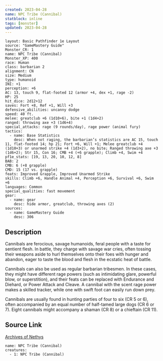 ```yaml
---
created: 2023-04-28
name: NPC Tribe (Cannibal)
statblock: inline
tags: [monster]
updated: 2023-04-28
---
```

```statblock
layout: Basic Pathfinder 1e Layout
source: "GameMastery Guide"
Monster_CR: 1
name: NPC Tribe (Cannibal)
Monster_XP: 400
race: Human
class: barbarian 2
alignment: CN
size: Medium
type: humanoid
INI: +1
perception: +6
AC: 13, touch 9, flat-footed 12 (armor +4, dex +1, rage -2)
HP: 25
hit_dice: 2d12+12
saves: Fort +8, Ref +1, Will +3
defensive_abilities: uncanny dodge
speed: 40 ft.
melee: greatclub +6 (1d10+6), bite +1 (1d4+2)
ranged: throwing axe +3 (1d6+4)
special_attacks: rage (9 rounds/day), rage power (animal fury)
tactics:
  - name: Base Statistics
    desc: When not raging, the barbarian’s statistics are AC 15, touch 11, flat-footed 14; hp 21; Fort +6, Will +1; Melee greatclub +4 (1d10+3) or unarmed strike +4 (1d3+2), no bite; Ranged throwing axe +3 (1d6+2); Str 15, Con 16; CMB +4 (+6 grapple); Climb +4, Swim +4
pf1e_stats: [19, 13, 20, 10, 12, 8]
BAB: 2
CMB: 6 (+8 grapple)
CMD: 15 (17 vs. grapple)
feats: Improved Grapple, Improved Unarmed Strike
skills: Climb +6, Handle Animal +4, Perception +6, Survival +6, Swim +6
languages: Common
special_qualities: fast movement
gear:
  - name: gear
    desc: hide armor, greatclub, throwing axes (2)
sources:
  - name: GameMastery Guide
    desc: 306
```
## Description
Cannibals are ferocious, savage humanoids, feral people with a taste for sentient flesh. In battle, they charge with savage war cries, often tossing their weapons aside to hurl themselves onto their foes with hunger and abandon, eager to taste the blood and flesh in the ecstatic heat of battle.

Cannibals can also be used as regular barbarian tribesmen. In these cases, they might have different rage powers (such as intimidating glare, powerful blow, or superstition), and their feats can be replaced with Endurance and Diehard, or Power Attack and Cleave. A cannibal with the scent rage power makes a skilled tracker, while one with swift foot can easily run down prey.

Cannibals are usually found in hunting parties of four to six (CR 5 or 6), often accompanied by an equal number of half-tamed large dogs (CR 6 or 7). Eight cannibals might accompany a shaman (CR 8) or a chieftain (CR 11).
## Source Link
[Archives of Nethys](https://aonprd.com/NPCDisplay.aspx?ItemName=Tribe%20(Cannibal))
```encounter-table
name: NPC Tribe (Cannibal)
creatures:
  - 1: NPC Tribe (Cannibal)
```
